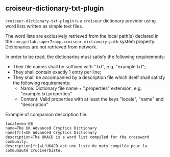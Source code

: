 <!--
SPDX-FileCopyrightText: 2023 Antoine Belvire
SPDX-License-Identifier: GPL-3.0-or-later
-->

## croiseur-dictionary-txt-plugin

`croiseur-dictionary-txt-plugin` is a `croiseur` dictionary provider using word lists written
as simple text files.

The word lists are exclusively retrieved from the local path(s) declared in
the `com.gitlab.super7ramp.croiseur.dictionary.path` system property. Dictionaries are not retrieved
from network.

In order to be read, the dictionaries must satisfy the following requirements:

* Their file names shall be suffixed with ".txt", e.g. "example.txt";
* They shall contain exactly 1 entry per line;
* They shall be accompanied by a description file which itself shall satisfy the following
  requirements:
  * Name: Dictionary file name + ".properties" extension, e.g. "example.txt.properties"
  * Content: Valid properties with at least the keys "locale", "name" and "description"

Example of companion description file:

```
locale=en-GB
name=The UK Advanced Cryptics Dictionary
name[fr]=UK Advanced Cryptics Dictionary
description=The UKACD is a word list compiled for the crossword community.
description[fr]=L'UKACD est une liste de mots compilée pour la communauté cruciverbiste.
```